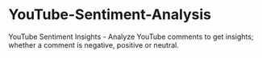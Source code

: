 # YouTube-Sentiment-Analysis
YouTube Sentiment Insights - Analyze YouTube comments to get insights; whether a comment is negative, positive or neutral.
